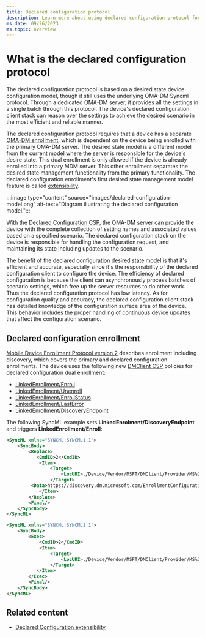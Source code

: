 ```yaml
---
title: Declared configuration protocol
description: Learn more about using declared configuration protocol for desired state management of Windows devices.
ms.date: 09/26/2023
ms.topic: overview
---
```


# What is the declared configuration protocol

The declared configuration protocol is based on a desired state device configuration model, though it still uses the underlying OMA-DM Syncml protocol. Through a dedicated OMA-DM server, it provides all the settings in a single batch through this protocol. The device's declared configuration client stack can reason over the settings to achieve the desired scenario in the most efficient and reliable manner.

The declared configuration protocol requires that a device has a separate [OMA-DM enrollment](mdm-overview.md), which is dependent on the device being enrolled with the primary OMA-DM server. The desired state model is a different model from the current model where the server is responsible for the device's desire state. This dual enrollment is only allowed if the device is already enrolled into a primary MDM server. This other enrollment separates the desired state management functionality from the primary functionality. The declared configuration enrollment's first desired state management model feature is called [extensibility](declared-configuration-extensibility.md).

:::image type="content" source="images/declared-configuration-model.png" alt-text="Diagram illustrating the declared configuration model.":::

With the [Declared Configuration CSP](mdm/declaredconfiguration-csp.md), the OMA-DM server can provide the device with the complete collection of setting names and associated values based on a specified scenario. The declared configuration stack on the device is responsible for handling the configuration request, and maintaining its state including updates to the scenario.

The benefit of the declared configuration desired state model is that it's efficient and accurate, especially since it's the responsibility of the declared configuration client to configure the device. The efficiency of declared configuration is because the client can asynchronously process batches of scenario settings, which free up the server resources to do other work. Thus the declared configuration protocol has low latency. As for configuration quality and accuracy, the declared configuration client stack has detailed knowledge of the configuration surface area of the device. This behavior includes the proper handling of continuous device updates that affect the configuration scenario.

## Declared configuration enrollment

[Mobile Device Enrollment Protocol version 2](/openspecs/windows_protocols/ms-mde2/4d7eadd5-3951-4f1c-8159-c39e07cbe692) describes enrollment including discovery, which covers the primary and declared configuration enrollments. The device uses the following new [DMClient CSP](mdm/dmclient-csp.md) policies for declared configuration dual enrollment:

- [LinkedEnrollment/Enroll](mdm/dmclient-csp.md#deviceproviderprovideridlinkedenrollmentenroll)
- [LinkedEnrollment/Unenroll](mdm/dmclient-csp.md#deviceproviderprovideridlinkedenrollmentunenroll)
- [LinkedEnrollment/EnrollStatus](mdm/dmclient-csp.md#deviceproviderprovideridlinkedenrollmentenrollstatus)
- [LinkedEnrollment/LastError](mdm/dmclient-csp.md#deviceproviderprovideridlinkedenrollmentlasterror)
- [LinkedEnrollment/DiscoveryEndpoint](mdm/dmclient-csp.md#deviceproviderprovideridlinkedenrollmentdiscoveryendpoint)

The following SyncML example sets **LinkedEnrolment/DiscoveryEndpoint** and triggers **LinkedEnrollment/Enroll**:

```xml
<SyncML xmlns="SYNCML:SYNCML1.1">
    <SyncBody>
        <Replace>
           <CmdID>2</CmdID>
            <Item>
                <Target>
                    <LocURI>./Device/Vendor/MSFT/DMClient/Provider/MS%20DM%20SERVER/LinkedEnrollment/DiscoveryEndpoint</LocURI>
                </Target>
         <Data>https://discovery.dm.microsoft.com/EnrollmentConfiguration?api-version=1.0</Data>
            </Item>
        </Replace>
        <Final/>
    </SyncBody>
</SyncML>

<SyncML xmlns="SYNCML:SYNCML1.1">
    <SyncBody>
        <Exec>
            <CmdID>2</CmdID>
            <Item>
                <Target>
                    <LocURI>./Device/Vendor/MSFT/DMClient/Provider/MS%20DM%20SERVER/LinkedEnrollment/Enroll</LocURI>
                </Target>
           </Item>
        </Exec>
        <Final/>
    </SyncBody>
</SyncML>
```

## Related content

- [Declared Configuration extensibility](declared-configuration-extensibility.md)
